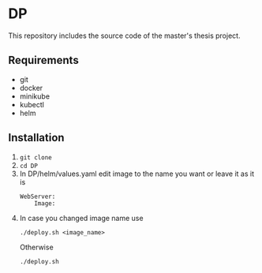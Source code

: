 # DP

This repository includes the source code of the master's thesis project.


## Requirements
- git
- docker
- minikube
- kubectl
- helm

## Installation
1) `git clone`
2) `cd DP`
3) In DP/helm/values.yaml edit image to the name you want or leave it as it is
	```
	WebServer:
		Image:
	```
4) In case you changed image name use 
	```
	./deploy.sh <image_name>
	```
	Otherwise 
	```
	./deploy.sh
	```